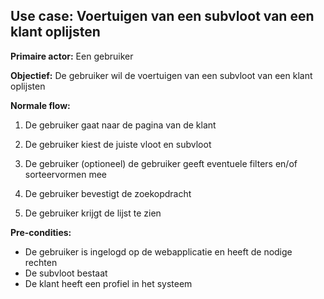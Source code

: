 ## Use case: Voertuigen van een subvloot van een klant oplijsten

**Primaire actor:** Een gebruiker

**Objectief:** De gebruiker wil de voertuigen van een subvloot van een klant oplijsten

**Normale flow:**

1. De gebruiker gaat naar de pagina van de klant

2. De gebruiker kiest de juiste vloot en subvloot

3. De gebruiker (optioneel) de gebruiker geeft eventuele filters en/of sorteervormen mee

4. De gebruiker bevestigt de zoekopdracht

5. De gebruiker krijgt de lijst te zien

**Pre-condities:**
- De gebruiker is ingelogd op de webapplicatie en heeft de nodige rechten
- De subvloot bestaat
- De klant heeft een profiel in het systeem
